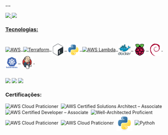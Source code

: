 <h3>...</h3> 
 <div>
  <a href="https://github.com/crypto-br">
  <img height="180em" src="https://github-readme-stats.vercel.app/api?username=crypto-br&show_icons=true&theme=dark&include_all_commits=true&count_private=true"/>
  <img height="180em" src="https://github-readme-stats.vercel.app/api/top-langs/?username=crypto-br&layout=compact&langs_count=7&theme=dark"/>
</div>
 <h3>Tecnologias:</h3> 
<div style="display: inline_block"><br>
  <img align="center" alt="AWS" height="40" width="auto" src="img/aws-2.svg">&nbsp;
   <img align="center" alt="Terraform" height="40" width="auto" src="https://w7.pngwing.com/pngs/274/556/png-transparent-hashicorp-terraform-logo-business-glassdoor-business-angle-service-rectangle.png">&nbsp;
  <img align="center" alt="Crypto-Linux" height="40" width="auto" src="https://raw.githubusercontent.com/devicons/devicon/master/icons/bash/bash-original.svg">&nbsp;
  <img align="center" alt="Pythoh" height="40" width="auto" src="https://raw.githubusercontent.com/devicons/devicon/master/icons/python/python-original.svg">&nbsp;
  <img align="center" alt="AWS Lambda" height="40" width="auto" src="img/aws-lambda-1.svg">&nbsp;
  <img align="center" alt="Crypto-Docker" height="40" width="auto"" src="https://raw.githubusercontent.com/devicons/devicon/master/icons/docker/docker-original-wordmark.svg">&nbsp;
  <img align="center" alt="Crypto-Rasp" height="40" width="auto" src="https://raw.githubusercontent.com/devicons/devicon/master/icons/raspberrypi/raspberrypi-original.svg">&nbsp;
  <img align="center" alt="Debian" height="40" width="auto" src="https://raw.githubusercontent.com/devicons/devicon/master/icons/debian/debian-original.svg">&nbsp;
  <img align="center" alt="KB8" height="40" width="auto" src="https://raw.githubusercontent.com/devicons/devicon/master/icons/kubernetes/kubernetes-plain-wordmark.svg">&nbsp;
  <img align="center" alt="KB8" height="40" width="auto" src="https://raw.githubusercontent.com/devicons/devicon/master/icons/jenkins/jenkins-original.svg">&nbsp;
</div>

  ##
 
<div> 
  <a href="https://instagram.com/gynsec" target="_blank"><img src="https://img.shields.io/badge/-Instagram-%23E4405F?style=for-the-badge&logo=instagram&logoColor=white" target="_blank"></a>
 <a href="https://discord.gg/aUpJEG7gmU" target="_blank"><img src="https://img.shields.io/badge/Discord-7289DA?style=for-the-badge&logo=discord&logoColor=white" target="_blank"></a> 
  <a href="https://www.linkedin.com/in/luizmachadoaws" target="_blank"><img src="https://img.shields.io/badge/-LinkedIn-%230077B5?style=for-the-badge&logo=linkedin&logoColor=white" target="_blank"></a> 
  
  
 

<h3>Certificações:</h3> 
<img align="center" alt="AWS Cloud Praticioner" height="50" width="50" src="https://images.credly.com/size/340x340/images/00634f82-b07f-4bbd-a6bb-53de397fc3a6/image.png">&nbsp;
<img align="center" alt="AWS Certified Solutions Architect – Associate" height="50" width="50" src="https://images.credly.com/images/0e284c3f-5164-4b21-8660-0d84737941bc/image.png">&nbsp;
<img align="center" alt="AWS Certified Developer – Associate" height="50" width="50" src="https://images.credly.com/size/340x340/images/b9feab85-1a43-4f6c-99a5-631b88d5461b/image.png">&nbsp;
<img align="center" alt="Well-Architected Proficient" height="50" width="50" src="https://images.credly.com/size/340x340/images/b870667f-00a3-48d7-b988-9c02b441b883/image.png">&nbsp;
<img align="center" alt="AWS Cloud Praticioner" height="50" width="50" src="https://encrypted-tbn0.gstatic.com/images?q=tbn:ANd9GcTqlQu44_J2LK2-I59C5bb-oHMd1Iob0k_wIMMAsiPzpfodRAy_AHyd-mTDghNBQyQERPc&usqp=CAU">&nbsp;
<img align="center" alt="AWS Cloud Praticioner" height="50" width="50" src="https://images.credly.com/size/340x340/images/82e6c305-31ca-4ea2-a82a-87deca12092e/CertiProf-Logo-Kanban_Foundations-KIKF.png">&nbsp;
<img align="center" alt="Pythoh" height="50" width="50" src="https://raw.githubusercontent.com/devicons/devicon/master/icons/python/python-original.svg">&nbsp;
<img align="center" alt="Pythoh" height="50" width="50" src="https://images.credly.com/size/340x340/images/84ac9eff-b8a2-4683-846b-f59887a73801/Python_101_Data_Science.png">&nbsp;


</div>
<br></br>

